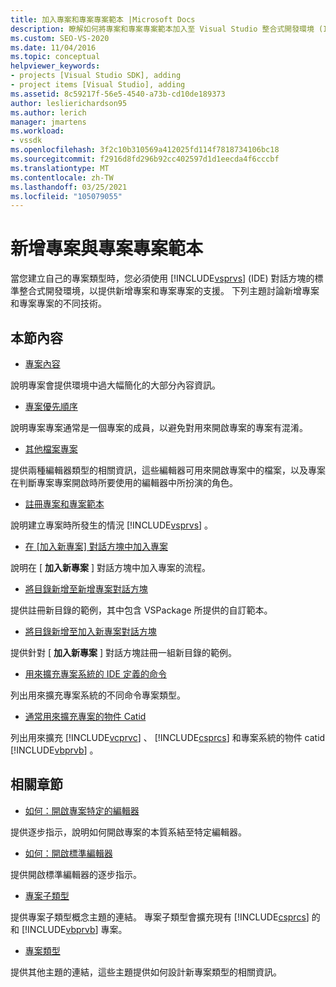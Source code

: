 ```yaml
---
title: 加入專案和專案專案範本 |Microsoft Docs
description: 瞭解如何將專案和專案專案範本加入至 Visual Studio 整合式開發環境 (IDE) 中的對話方塊。
ms.custom: SEO-VS-2020
ms.date: 11/04/2016
ms.topic: conceptual
helpviewer_keywords:
- projects [Visual Studio SDK], adding
- project items [Visual Studio], adding
ms.assetid: 8c59217f-56e5-4540-a73b-cd10de189373
author: leslierichardson95
ms.author: lerich
manager: jmartens
ms.workload:
- vssdk
ms.openlocfilehash: 3f2c10b310569a412025fd114f7818734106bc18
ms.sourcegitcommit: f2916d8fd296b92cc402597d1d1eecda4f6cccbf
ms.translationtype: MT
ms.contentlocale: zh-TW
ms.lasthandoff: 03/25/2021
ms.locfileid: "105079055"
---
```

# <a name="add-project-and-project-item-templates"></a>新增專案與專案專案範本
當您建立自己的專案類型時，您必須使用 [!INCLUDE[vsprvs](../../code-quality/includes/vsprvs_md.md)] (IDE) 對話方塊的標準整合式開發環境，以提供新增專案和專案專案的支援。 下列主題討論新增專案和專案專案的不同技術。

## <a name="in-this-section"></a>本節內容
- [專案內容](../../extensibility/internals/project-context.md)

 說明專案會提供環境中過大幅簡化的大部分內容資訊。

- [專案優先順序](../../extensibility/internals/project-priority.md)

 說明專案專案通常是一個專案的成員，以避免對用來開啟專案的專案有混淆。

- [其他檔案專案](../../extensibility/internals/miscellaneous-files-project.md)

 提供兩種編輯器類型的相關資訊，這些編輯器可用來開啟專案中的檔案，以及專案在判斷專案專案開啟時所要使用的編輯器中所扮演的角色。

- [註冊專案和專案範本](../../extensibility/internals/registering-project-and-item-templates.md)

 說明建立專案時所發生的情況 [!INCLUDE[vsprvs](../../code-quality/includes/vsprvs_md.md)] 。

- [在 [加入新專案] 對話方塊中加入專案](../../extensibility/internals/adding-items-to-the-add-new-item-dialog-boxes.md)

 說明在 [ **加入新專案** ] 對話方塊中加入專案的流程。

- [將目錄新增至新增專案對話方塊](../../extensibility/internals/adding-directories-to-the-new-project-dialog-box.md)

 提供註冊新目錄的範例，其中包含 VSPackage 所提供的自訂範本。

- [將目錄新增至加入新專案對話方塊](../../extensibility/internals/adding-directories-to-the-add-new-item-dialog-box.md)

 提供針對 [ **加入新專案** ] 對話方塊註冊一組新目錄的範例。

- [用來擴充專案系統的 IDE 定義的命令](../../extensibility/internals/ide-defined-commands-for-extending-project-systems.md)

 列出用來擴充專案系統的不同命令專案類型。

- [通常用來擴充專案的物件 Catid](../../extensibility/internals/catids-for-objects-that-are-typically-used-to-extend-projects.md)

 列出用來擴充 [!INCLUDE[vcprvc](../../code-quality/includes/vcprvc_md.md)] 、 [!INCLUDE[csprcs](../../data-tools/includes/csprcs_md.md)] 和專案系統的物件 catid [!INCLUDE[vbprvb](../../code-quality/includes/vbprvb_md.md)] 。

## <a name="related-sections"></a>相關章節
- [如何：開啟專案特定的編輯器](../../extensibility/how-to-open-project-specific-editors.md)

 提供逐步指示，說明如何開啟專案的本質系結至特定編輯器。

- [如何：開啟標準編輯器](../../extensibility/how-to-open-standard-editors.md)

 提供開啟標準編輯器的逐步指示。

- [專案子類型](../../extensibility/internals/project-subtypes.md)

 提供專案子類型概念主題的連結。 專案子類型會擴充現有 [!INCLUDE[csprcs](../../data-tools/includes/csprcs_md.md)] 的和 [!INCLUDE[vbprvb](../../code-quality/includes/vbprvb_md.md)] 專案。

- [專案類型](../../extensibility/internals/project-types.md)

 提供其他主題的連結，這些主題提供如何設計新專案類型的相關資訊。
